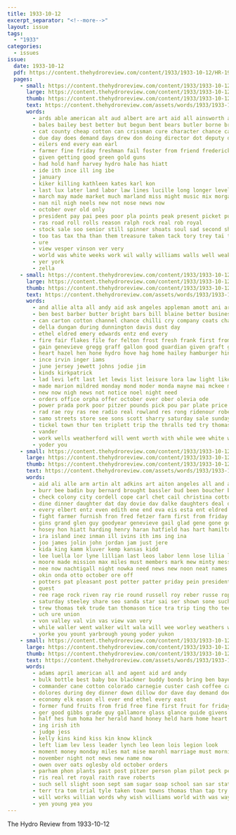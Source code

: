 ```yaml
---
title: 1933-10-12
excerpt_separator: "<!--more-->"
layout: issue
tags:
  - "1933"
categories:
  - issues
issue:
  date: 1933-10-12
  pdf: https://content.thehydroreview.com/content/1933/1933-10-12/HR-1933-10-12.pdf
  pages:
    - small: https://content.thehydroreview.com/content/1933/1933-10-12/small/HR-1933-10-12-01.jpg
      large: https://content.thehydroreview.com/content/1933/1933-10-12/large/HR-1933-10-12-01.jpg
      thumb: https://content.thehydroreview.com/content/1933/1933-10-12/thumbnails/HR-1933-10-12-01.jpg
      text: https://content.thehydroreview.com/assets/words/1933/1933-10-12/HR-1933-10-12-01.txt
      words:
        - ards able american alt aud albert are art aid all ainsworth and
        - bales bailey best better but begun bent bears butler borne brad bureau both ber black been bridge burgh buddy bon boys bank back ball bull befort
        - cat county cheap cotton can crissman cure character chance calvin cast comes class
        - due day does demand days drew don doing director dot deputy down dome dat dress
        - eilers end every ean earl
        - farmer fine friday freshman fail foster from friend frederick first for face fait
        - given getting good green gold guns
        - had hold hanf harvey hydro hale has hiatt
        - ide ith ince ill ing ibe
        - january
        - kiker killing kathleen kates karl kon
        - last lux later land labor law lines lucille long longer level life lemon lahoma large
        - march may made market much marland miss might music mix morgan mill more monday matter marold
        - nan nil nigh neels new not nose news now
        - october over old only
        - president pay pai pees poor pla points peak present picket pust price payment public picking pounds pitzer plant page
        - ras road roll rolls reason ralph rock real rob royal
        - stock sale soo senior still spinner shoats soul sad second short supply sow saturday seul shi soon shen shall sally steel setting side school see set
        - too tas tax tha than them treasure taken tack tory trey tai tunis the tse
        - ure
        - view vesper vinson ver very
        - world was white weeks work wil wally williams walls well weak will wear with willia
        - yer york
        - zella
    - small: https://content.thehydroreview.com/content/1933/1933-10-12/small/HR-1933-10-12-02.jpg
      large: https://content.thehydroreview.com/content/1933/1933-10-12/large/HR-1933-10-12-02.jpg
      thumb: https://content.thehydroreview.com/content/1933/1933-10-12/thumbnails/HR-1933-10-12-02.jpg
      text: https://content.thehydroreview.com/assets/words/1933/1933-10-12/HR-1933-10-12-02.txt
      words:
        - and allie alta all andy aid ask angeles appleman amott ani are
        - ben best barber butter bright bars bill blaine better business bess beans bee bahney bread big binder bus bank baker beck block bag
        - can carton cotton channel chance chilli cry company coats charles cecil corn corbett came cash cutting carman crail come county cane colton
        - della dungan during dunnington davis dust day
        - ethel eldred emery edwards entz end every
        - fire fair flakes file for felton frost fresh frank first from
        - gain genevieve gregg graff gallon good guardian given graft gay games gold
        - heart hazel hen hone hydro hove hag home hailey hamburger hinton harry hon hope horn houston her had hones herndon hopewell has henry
        - ince irvin inger iams
        - june jersey jewett johns jodie jim
        - kinds kirkpatrick
        - lad levi left last let lewis list leisure lora law light like ling lenora lee
        - made marion mildred monday mond moder monda mayne mai mckee miller members moore meal morris meals may miss man mary marjorie must moon masoner mavis market
        - new now nigh news not notice noel night need
        - orders office orpha offer october over ober olevia ode
        - power prada pork poor pitzer pounds pick pou par plate price paul pound per pack pass people pieper present
        - rad rae roy ras ree radio real rowland res rong ridenour roberton
        - samo streets store see sons scott sharry saturday sale sunday street side soap sick sells som state she sisson special study sper soon sat school spain short sell supper service
        - tickel town thur ten triplett trip the thralls ted try thomas twine
        - vander
        - work wells weatherford will went worth with while wee white well week ware wil wesley windows window want was west
        - yoder you
    - small: https://content.thehydroreview.com/content/1933/1933-10-12/small/HR-1933-10-12-03.jpg
      large: https://content.thehydroreview.com/content/1933/1933-10-12/large/HR-1933-10-12-03.jpg
      thumb: https://content.thehydroreview.com/content/1933/1933-10-12/thumbnails/HR-1933-10-12-03.jpg
      text: https://content.thehydroreview.com/assets/words/1933/1933-10-12/HR-1933-10-12-03.txt
      words:
        - aid ali alle arm artin alt adkins art aiton angeles all and auxier ale amos arthur appleman arkansas ard anil are ash
        - burr bee badin buy bernard brought bassler bud been boucher bart bick best bus bradley beaver bauman brough bell back brothers bethel
        - check colony city cordell cope carl chet cail christina cotton curd cine came caddo clement cousin carnegie clinton can crawford cort creek cecil county coma collier confidential che coats cantrell carney coker come clea
        - dine dinner daughter dat day dovie dav dalke daughters deal dennis david dallas ditmore dick deer
        - every elbert entz even edith ene end eva eis esta ent eldred ero earl ethel evelyn eagle
        - fight farmer furnish fron fred fetzer farm first from friday fell fremont floyd folks figures for friesen
        - gins grand glen guy goodyear genevieve gail glad gene gone good gilchrist
        - hosey hon hiatt harding henry haran hatfield has hart hamilton helen heer host hag hees hae hoon huth heary hobart hey held heir her had hoi helena herford hom heidebrecht husband hydro home
        - ira island inez inman ill ivins ith ims ing ina
        - joo james jolin john jordan jam just jere
        - kida king kamm kluver kemp kansas kidd
        - lee luella lor lyne lillian last leos labor lenn lose lilia lis logan leo louise low lea lamont
        - moore made mission max miles must members mark mew minty messimer martin mountain mound money math monday morning malle marie mary mabel margery miller maurine most more mazy mira may monty man miss myrtle mapel messer
        - nee now nachtigall night nowka need news new noon neat names not nellie
        - okin onda otto october ore off
        - potters pat pleasant post potter patter priday pein president pack public past peat part pest pete plan prost peoples pea pent
        - quest
        - ree rage rock riven ray rie round russell roy reber russe rope renee ridge res rest randolph records reek rome rox randa ren rosa
        - saturday steeley share seo sanda star sai ser shown sone such smith save stevens sumo surprise sire sud sick soe schmidt stewart stout sunda see son smooth sale style sund said sue sat swade she speedy simmons sealy sons sutton spivey sister spring stitch state sunday shy
        - trew thomas tek trude tan thomason tice tra trip ting tho tee thurs then ton tree tine the tines tate than till talkington thee thiessen texas
        - uch ure union
        - von valley val vin vas view van very
        - while waller went walker wilt wala will wee worley weathers week win wife welcome way wilma weeks white williams wyatt with wheat winter was wells
        - yorke you yount yarbrough young yoder yukon
    - small: https://content.thehydroreview.com/content/1933/1933-10-12/small/HR-1933-10-12-04.jpg
      large: https://content.thehydroreview.com/content/1933/1933-10-12/large/HR-1933-10-12-04.jpg
      thumb: https://content.thehydroreview.com/content/1933/1933-10-12/thumbnails/HR-1933-10-12-04.jpg
      text: https://content.thehydroreview.com/assets/words/1933/1933-10-12/HR-1933-10-12-04.txt
      words:
        - adams april american all and agent aid ard andy
        - bulk bottle best baby box blackmer buddy bonds bring ben bayer both blaine been boys bill beaver bag biel brothers bound butt brooks big bil begin better buy boy
        - commander cane cotton colorado carnegie custer cash coffee car cabbage cost center county court chilli card cream cross caddo can city
        - dolores during dey dinner down dillow dor dave day demand does drain dog
        - economy elk eason ell ever end ethel every east
        - former fund fruits from frid free fine first fruit for friday front folks fresh franklin fost frost flakes face floyd
        - ger good gibbs grade guy gallamore glass glance guide givens grant gave gallon
        - half hes hum homa her herald hand honey held harm home heart hop hands harvest hom house head hydro hammer has hot henke
        - ing irish ith
        - judge jess
        - kelly kins kind kiss kin know klinck
        - left liam lev less leader lynch leo leon lois legion look
        - moment money monday miles mat mise marohl marriage must morning men mattress more mix meats miller
        - november night not news new name now
        - owen over oats oglesby old october orders
        - parham phon plants past post pitzer person plan pilot peck per pain purcell plant process pauline public portrey peggy price page prom pounds
        - ris real ret royal raith rave roberts
        - such sell slight soon sept sam sugar soap school san sar state salary special ship store shannon saturday station sweet said sidney standard sunday subject states shove smith short story see serie
        - terr tra tom trial tyle taken town towns thomas than tap try thi the ture toward them tae
        - will works willian words why wish williams world with was way white western while week wilson ways weeks
        - yen young yea you
---
```


The Hydro Review from 1933-10-12

<!--more-->

